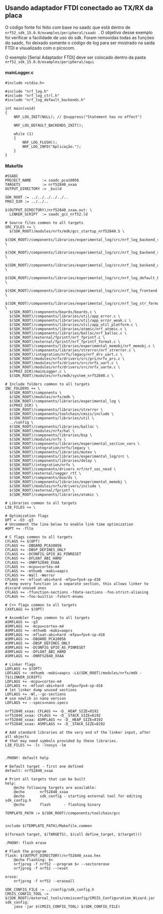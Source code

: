 ## Usando adaptador FTDI conectado ao TX/RX da placa
O código fonte foi feito com base no saadc que está dentro de
```nrf52_sdk_15.0.0/examples/peripheral/saadc ```. 
O objetivo desse exemplo foi verificar a facilidade de uso do sdk. Foram removidas todas as funções do saadc, foi deixado somente o código de log para ser mostrado na saida FTDI e visualizado com o picocom.

O exemplo [Serial Adaptador FTDI] deve ser colocado dentro da pasta ```nrf52_sdk_15.0.0/examples/peripheral/aqui ```

#### mainLogger.c

```
#include <stdio.h>

#include "nrf_log.h"
#include "nrf_log_ctrl.h"
#include "nrf_log_default_backends.h"

int main(void)
{
    NRF_LOG_INIT(NULL); // @suppress("Statement has no effect")

    NRF_LOG_DEFAULT_BACKENDS_INIT();

    while (1)
    {
        NRF_LOG_FLUSH();
        NRF_LOG_INFO("Aplicação.");
    }
}
```
#### Makefile
```
#SSADC
PROJECT_NAME     := saadc_pca10056
TARGETS          := nrf52840_xxaa
OUTPUT_DIRECTORY := _build

SDK_ROOT := ../../../../../..
PROJ_DIR := ../../..

$(OUTPUT_DIRECTORY)/nrf52840_xxaa.out: \
  LINKER_SCRIPT  := saadc_gcc_nrf52.ld

# Source files common to all targets
SRC_FILES += \
  $(SDK_ROOT)/modules/nrfx/mdk/gcc_startup_nrf52840.S \
  $(SDK_ROOT)/components/libraries/experimental_log/src/nrf_log_backend_rtt.c \
  $(SDK_ROOT)/components/libraries/experimental_log/src/nrf_log_backend_serial.c \
  $(SDK_ROOT)/components/libraries/experimental_log/src/nrf_log_backend_uart.c \
  $(SDK_ROOT)/components/libraries/experimental_log/src/nrf_log_default_backends.c \
  $(SDK_ROOT)/components/libraries/experimental_log/src/nrf_log_frontend.c \
  $(SDK_ROOT)/components/libraries/experimental_log/src/nrf_log_str_formatter.c \
  $(SDK_ROOT)/components/boards/boards.c \
  $(SDK_ROOT)/components/libraries/util/app_error.c \
  $(SDK_ROOT)/components/libraries/util/app_error_weak.c \
  $(SDK_ROOT)/components/libraries/util/app_util_platform.c \
  $(SDK_ROOT)/components/libraries/atomic/nrf_atomic.c \
  $(SDK_ROOT)/components/libraries/balloc/nrf_balloc.c \
  $(SDK_ROOT)/external/fprintf/nrf_fprintf.c \
  $(SDK_ROOT)/external/fprintf/nrf_fprintf_format.c \
  $(SDK_ROOT)/components/libraries/experimental_memobj/nrf_memobj.c \
  $(SDK_ROOT)/components/libraries/strerror/nrf_strerror.c \
  $(SDK_ROOT)/integration/nrfx/legacy/nrf_drv_uart.c \
  $(SDK_ROOT)/modules/nrfx/drivers/src/prs/nrfx_prs.c \
  $(SDK_ROOT)/modules/nrfx/drivers/src/nrfx_uart.c \
  $(SDK_ROOT)/modules/nrfx/drivers/src/nrfx_uarte.c \
  $(PROJ_DIR)/mainLogger.c \
  $(SDK_ROOT)/modules/nrfx/mdk/system_nrf52840.c \

# Include folders common to all targets
INC_FOLDERS += \
  $(SDK_ROOT)/components \
  $(SDK_ROOT)/modules/nrfx/mdk \
  $(SDK_ROOT)/components/libraries/experimental_log \
  $(PROJ_DIR) \
  $(SDK_ROOT)/components/libraries/strerror \
  $(SDK_ROOT)/components/toolchain/cmsis/include \
  $(SDK_ROOT)/components/libraries/util \
  ../config \
  $(SDK_ROOT)/components/libraries/balloc \
  $(SDK_ROOT)/modules/nrfx/hal \
  $(SDK_ROOT)/components/libraries/bsp \
  $(SDK_ROOT)/modules/nrfx \
  $(SDK_ROOT)/components/libraries/experimental_section_vars \
  $(SDK_ROOT)/integration/nrfx/legacy \
  $(SDK_ROOT)/components/libraries/mutex \
  $(SDK_ROOT)/components/libraries/experimental_log/src \
  $(SDK_ROOT)/components/libraries/delay \
  $(SDK_ROOT)/integration/nrfx \
  $(SDK_ROOT)/components/drivers_nrf/nrf_soc_nosd \
  $(SDK_ROOT)/external/segger_rtt \
  $(SDK_ROOT)/components/boards \
  $(SDK_ROOT)/components/libraries/experimental_memobj \
  $(SDK_ROOT)/modules/nrfx/drivers/include \
  $(SDK_ROOT)/external/fprintf \
  $(SDK_ROOT)/components/libraries/atomic \

# Libraries common to all targets
LIB_FILES += \

# Optimization flags
OPT = -O3 -g3
# Uncomment the line below to enable link time optimization
#OPT += -flto

# C flags common to all targets
CFLAGS += $(OPT)
CFLAGS += -DBOARD_PCA10056
CFLAGS += -DBSP_DEFINES_ONLY
CFLAGS += -DCONFIG_GPIO_AS_PINRESET
CFLAGS += -DFLOAT_ABI_HARD
CFLAGS += -DNRF52840_XXAA
CFLAGS += -mcpu=cortex-m4
CFLAGS += -mthumb -mabi=aapcs
CFLAGS += -Wall -Werror
CFLAGS += -mfloat-abi=hard -mfpu=fpv4-sp-d16
# keep every function in a separate section, this allows linker to discard unused ones
CFLAGS += -ffunction-sections -fdata-sections -fno-strict-aliasing
CFLAGS += -fno-builtin -fshort-enums

# C++ flags common to all targets
CXXFLAGS += $(OPT)

# Assembler flags common to all targets
ASMFLAGS += -g3
ASMFLAGS += -mcpu=cortex-m4
ASMFLAGS += -mthumb -mabi=aapcs
ASMFLAGS += -mfloat-abi=hard -mfpu=fpv4-sp-d16
ASMFLAGS += -DBOARD_PCA10056
ASMFLAGS += -DBSP_DEFINES_ONLY
ASMFLAGS += -DCONFIG_GPIO_AS_PINRESET
ASMFLAGS += -DFLOAT_ABI_HARD
ASMFLAGS += -DNRF52840_XXAA

# Linker flags
LDFLAGS += $(OPT)
LDFLAGS += -mthumb -mabi=aapcs -L$(SDK_ROOT)/modules/nrfx/mdk -T$(LINKER_SCRIPT)
LDFLAGS += -mcpu=cortex-m4
LDFLAGS += -mfloat-abi=hard -mfpu=fpv4-sp-d16
# let linker dump unused sections
LDFLAGS += -Wl,--gc-sections
# use newlib in nano version
LDFLAGS += --specs=nano.specs

nrf52840_xxaa: CFLAGS += -D__HEAP_SIZE=8192
nrf52840_xxaa: CFLAGS += -D__STACK_SIZE=8192
nrf52840_xxaa: ASMFLAGS += -D__HEAP_SIZE=8192
nrf52840_xxaa: ASMFLAGS += -D__STACK_SIZE=8192

# Add standard libraries at the very end of the linker input, after all objects
# that may need symbols provided by these libraries.
LIB_FILES += -lc -lnosys -lm


.PHONY: default help

# Default target - first one defined
default: nrf52840_xxaa

# Print all targets that can be built
help:
	@echo following targets are available:
	@echo		nrf52840_xxaa
	@echo		sdk_config - starting external tool for editing sdk_config.h
	@echo		flash      - flashing binary

TEMPLATE_PATH := $(SDK_ROOT)/components/toolchain/gcc


include $(TEMPLATE_PATH)/Makefile.common

$(foreach target, $(TARGETS), $(call define_target, $(target)))

.PHONY: flash erase

# Flash the program
flash: $(OUTPUT_DIRECTORY)/nrf52840_xxaa.hex
	@echo Flashing: $<
	nrfjprog -f nrf52 --program $< --sectorerase
	nrfjprog -f nrf52 --reset

erase:
	nrfjprog -f nrf52 --eraseall

SDK_CONFIG_FILE := ../config/sdk_config.h
CMSIS_CONFIG_TOOL := $(SDK_ROOT)/external_tools/cmsisconfig/CMSIS_Configuration_Wizard.jar
sdk_config:
	java -jar $(CMSIS_CONFIG_TOOL) $(SDK_CONFIG_FILE)
```